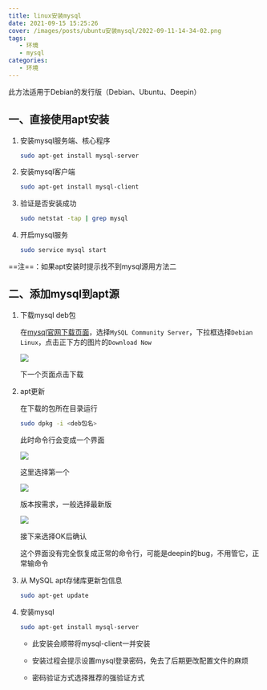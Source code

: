 ```yaml
---
title: linux安装mysql
date: 2021-09-15 15:25:26
cover: /images/posts/ubuntu安装mysql/2022-09-11-14-34-02.png
tags:
   - 环境
   - mysql
categories:
   - 环境
---
```


此方法适用于Debian的发行版（Debian、Ubuntu、Deepin）

## 一、直接使用apt安装

1. 安装mysql服务端、核心程序

   ```bash
   sudo apt-get install mysql-server
   ```

2. 安装mysql客户端

   ```bash
   sudo apt-get install mysql-client
   ```

3. 验证是否安装成功

   ```bash
   sudo netstat -tap | grep mysql
   ```

4. 开启mysql服务

   ```bash
   sudo service mysql start
   ```

==注==：如果apt安装时提示找不到mysql源用方法二

## 二、添加mysql到apt源

1. 下载mysql deb包

   在[mysql官网下载页面](https://dev.mysql.com/downloads/)，选择`MySQL Community Server`，下拉框选择`Debian Linux`，点击正下方的图片的`Download Now`

   ![](/images/posts/ubuntu安装mysql/2022-09-11-14-34-46.png)

   下一个页面点击下载

2. apt更新

   在下载的包所在目录运行

   ```bash
   sudo dpkg -i <deb包名>
   ```

   此时命令行会变成一个界面

   ![](/images/posts/ubuntu安装mysql/2022-09-11-14-34-57.png)

   这里选择第一个

   ![](/images/posts/ubuntu安装mysql/2022-09-11-14-35-08.png)

   版本按需求，一般选择最新版

   ![](/images/posts/ubuntu安装mysql/2022-09-11-14-35-47.png)

   接下来选择OK后确认

   这个界面没有完全恢复成正常的命令行，可能是deepin的bug，不用管它，正常输命令

3. 从 MySQL apt存储库更新包信息

   ```bash
   sudo apt-get update
   ```

4. 安装mysql

   ```bash
   sudo apt-get install mysql-server
   ```

   - 此安装会顺带将mysql-client一并安装

   - 安装过程会提示设置mysql登录密码，免去了后期更改配置文件的麻烦

   - 密码验证方式选择推荐的强验证方式
